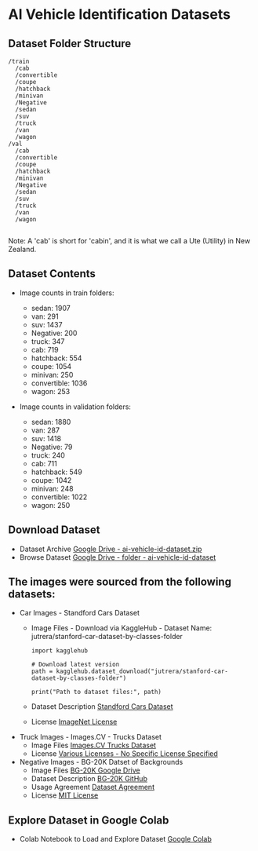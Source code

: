 # AI Vehicle Identification Datasets

## Dataset Folder Structure

```
/train
  /cab
  /convertible
  /coupe
  /hatchback
  /minivan
  /Negative
  /sedan
  /suv
  /truck
  /van
  /wagon
/val
  /cab
  /convertible
  /coupe
  /hatchback
  /minivan
  /Negative
  /sedan
  /suv
  /truck
  /van
  /wagon  
 
```

Note: A 'cab' is short for 'cabin', and it is what we call a Ute (Utility) in New Zealand.

## Dataset Contents

* Image counts in train folders:
	
	* sedan: 1907
	* van: 291
	* suv: 1437
	* Negative: 200
	* truck: 347
	* cab: 719
	* hatchback: 554
	* coupe: 1054
	* minivan: 250
	* convertible: 1036
	* wagon: 253
	
* Image counts in validation folders:
	
	* sedan: 1880
	* van: 287
	* suv: 1418
	* Negative: 79
	* truck: 240
	* cab: 711
	* hatchback: 549
	* coupe: 1042
	* minivan: 248
	* convertible: 1022
	* wagon: 250

## Download Dataset

* Dataset Archive [Google Drive - ai-vehicle-id-dataset.zip](https://drive.google.com/file/d/1o8ZxFqylNY37aoDljaFLhQDxv_iu9PdI/view?usp=drive_link)
* Browse Dataset [Google Drive - folder - ai-vehicle-id-dataset](https://drive.google.com/drive/folders/1BKlVwcp2yWBfIMbXleIblvZ8fywM70RF?usp=drive_link)

## The images were sourced from the following datasets:

* Car Images - Standford Cars Dataset
	* Image Files - Download via KaggleHub - Dataset Name: jutrera/stanford-car-dataset-by-classes-folder

		```
		import kagglehub
		
		# Download latest version
		path = kagglehub.dataset_download("jutrera/stanford-car-dataset-by-classes-folder")
		
		print("Path to dataset files:", path)
		```

	* Dataset Description [Standford Cars Dataset](https://www.kaggle.com/datasets/jutrera/stanford-car-dataset-by-classes-folder/data)
	* License [ImageNet License](https://www.image-net.org/download.php)
* Truck Images - Images.CV - Trucks Dataset
	* Image Files [Images.CV Trucks Dataset](https://images.cv/dataset/truck-image-classification-dataset) 
	* License [Various Licenses - No Specific License Specified](https://images.cv/datasets-licenses)
* Negative Images - BG-20K Datset of Backgrounds
	* Image Files [BG-20K Google Drive](https://drive.google.com/drive/folders/1ZBaMJxZtUNHIuGj8D8v3B9Adn8dbHwSS)
	* Dataset Description [BG-20K GitHub](https://github.com/JizhiziLi/GFM?tab=readme-ov-file#bg-20k)
	* Usage Agreement [Dataset Agreement](https://jizhizili.github.io/files/gfm_datasets_agreements/BG-20k_Dataset_Release_Agreement.pdf)
	* License [MIT License](https://github.com/JizhiziLi/GFM/blob/master/LICENSE)

## Explore Dataset in Google Colab

* Colab Notebook to Load and Explore Dataset [Google Colab](https://colab.research.google.com/drive/1apzmMH28lyQxR0PqjXztb4hIESP98XYV?usp=sharing)

